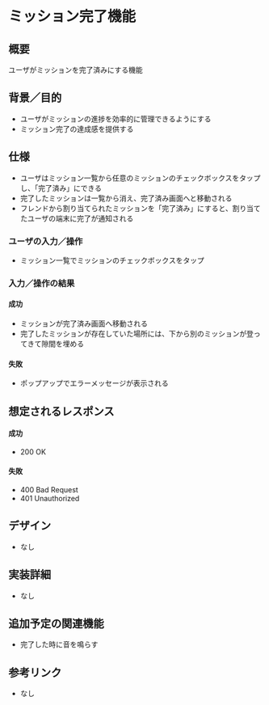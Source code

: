 # ミッション完了機能

## 概要
ユーザがミッションを完了済みにする機能

## 背景／目的
- ユーザがミッションの進捗を効率的に管理できるようにする
- ミッション完了の達成感を提供する

## 仕様
- ユーザはミッション一覧から任意のミッションのチェックボックスをタップし、「完了済み」にできる
- 完了したミッションは一覧から消え、完了済み画面へと移動される
- フレンドから割り当てられたミッションを「完了済み」にすると、割り当てたユーザの端末に完了が通知される

### ユーザの入力／操作
- ミッション一覧でミッションのチェックボックスをタップ

### 入力／操作の結果
#### 成功
- ミッションが完了済み画面へ移動される
- 完了したミッションが存在していた場所には、下から別のミッションが登ってきて隙間を埋める

#### 失敗
- ポップアップでエラーメッセージが表示される

## 想定されるレスポンス
#### 成功
- 200 OK

#### 失敗
- 400 Bad Request
- 401 Unauthorized

## デザイン
- なし

## 実装詳細
- なし

## 追加予定の関連機能
- 完了した時に音を鳴らす

## 参考リンク
- なし
